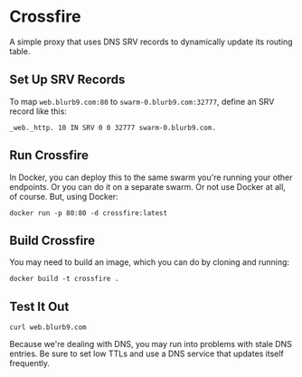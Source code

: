 # Crossfire

A simple proxy that uses DNS SRV records to dynamically update its routing table.

## Set Up SRV Records

To map `web.blurb9.com:80` to `swarm-0.blurb9.com:32777`, define an SRV record like this:

```
_web._http. 10 IN SRV 0 0 32777 swarm-0.blurb9.com.
```

## Run Crossfire

In Docker, you can deploy this to the same swarm you're running your other endpoints. Or you can do it on a separate swarm. Or not use Docker at all, of course. But, using Docker:

```
docker run -p 80:80 -d crossfire:latest
```

## Build Crossfire

You may need to build an image, which you can do by cloning and running:

```
docker build -t crossfire .
```

## Test It Out

```
curl web.blurb9.com
```

Because we're dealing with DNS, you may run into problems with stale DNS entries. Be sure to set low TTLs and use a DNS service that updates itself frequently.
